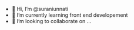 - 👋 Hi, I’m @suraniunnati
- 🌱 I’m currently learning front end developement
- 💞️ I’m looking to collaborate on ...




